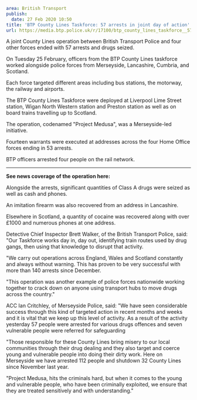 ```yaml
area: British Transport
publish:
  date: 27 Feb 2020 10:50
title: 'BTP County Lines Taskforce: 57 arrests in joint day of action'
url: https://media.btp.police.uk/r/17100/btp_county_lines_taskforce__57_arrests_in_joint_d
```

A joint County Lines operation between British Transport Police and four other forces ended with 57 arrests and drugs seized.

On Tuesday 25 February, officers from the BTP County Lines taskforce worked alongside police forces from Merseyside, Lancashire, Cumbria, and Scotland.

Each force targeted different areas including bus stations, the motorway, the railway and airports.

The BTP County Lines Taskforce were deployed at Liverpool Lime Street station, Wigan North Western station and Preston station as well as on board trains travelling up to Scotland.

The operation, codenamed "Project Medusa", was a Merseyside-led initiative.

Fourteen warrants were executed at addresses across the four Home Office forces ending in 53 arrests.

BTP officers arrested four people on the rail network.

** **

**See news coverage of the operation here:**

Alongside the arrests, significant quantities of Class A drugs were seized as well as cash and phones.

An imitation firearm was also recovered from an address in Lancashire.

Elsewhere in Scotland, a quantity of cocaine was recovered along with over £1000 and numerous phones at one address.

Detective Chief Inspector Brett Walker, of the British Transport Police, said: "Our Taskforce works day in, day out, identifying train routes used by drug gangs, then using that knowledge to disrupt that activity.

"We carry out operations across England, Wales and Scotland constantly and always without warning. This has proven to be very successful with more than 140 arrests since December.

"This operation was another example of police forces nationwide working together to crack down on anyone using transport hubs to move drugs across the country."

ACC Ian Critchley, of Merseyside Police, said: "We have seen considerable success through this kind of targeted action in recent months and weeks and it is vital that we keep up this level of activity. As a result of the activity yesterday 57 people were arrested for various drugs offences and seven vulnerable people were referred for safeguarding

"Those responsible for these County Lines bring misery to our local communities through their drug dealing and they also target and coerce young and vulnerable people into doing their dirty work. Here on Merseyside we have arrested 112 people and shutdown 32 County Lines since November last year.

"Project Medusa, hits the criminals hard, but when it comes to the young and vulnerable people, who have been criminally exploited, we ensure that they are treated sensitively and with understanding."
